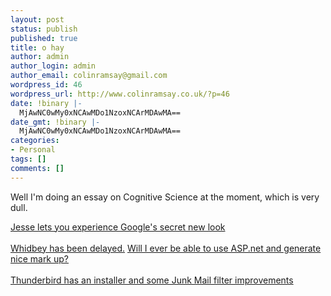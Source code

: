```yaml
---
layout: post
status: publish
published: true
title: o hay
author: admin
author_login: admin
author_email: colinramsay@gmail.com
wordpress_id: 46
wordpress_url: http://www.colinramsay.co.uk/?p=46
date: !binary |-
  MjAwNC0wMy0xNCAwMDo1NzoxNCArMDAwMA==
date_gmt: !binary |-
  MjAwNC0wMy0xNCAwMDo1NzoxNCArMDAwMA==
categories:
- Personal
tags: []
comments: []
---
```

<p>Well I'm doing an essay on Cognitive Science at the moment, which is very dull.</p>
<p><a href="http://www.squarefree.com/archives/000369.html">Jesse lets you experience Google's secret new look</a><br/><br />
<a href="http://www.eweek.com/article2/0,1759,1546151,00.asp">Whidbey has been delayed.</a> <a href="http://weblogs.asp.net/scottgu/archive/2003/11/25/39620.aspx">Will I ever be able to use ASP.net and generate nice mark up?</a><br/><br />
<a href="http://forums.mozillazine.org/viewtopic.php?t=61223">Thunderbird has an installer and some Junk Mail filter improvements</a></p>
